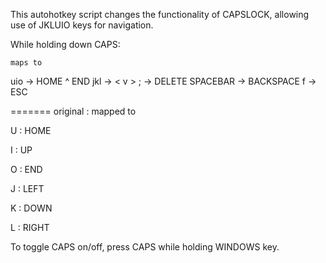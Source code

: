 This autohotkey script changes the functionality of CAPSLOCK, allowing use of JKLUIO keys for navigation.

While holding down CAPS:

    maps to
uio       ->   HOME ^ END
jkl       ->   <    v    >
;         ->   DELETE
SPACEBAR  ->   BACKSPACE
f         ->   ESC

=======
original : mapped to
    
 U : HOME
 
 I : UP
 
 O : END
 
 J : LEFT
 
 K : DOWN
 
 L : RIGHT


To toggle CAPS on/off, press CAPS while holding WINDOWS key.


